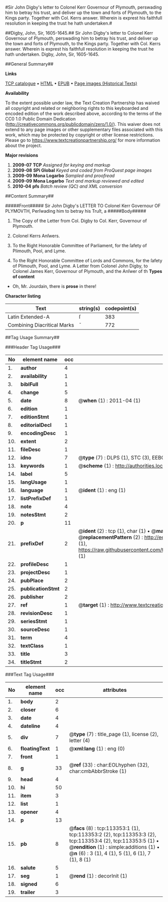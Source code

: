 #Sir John Digby's letter to Colonel Kerr Governour of Plymouth, perswading him to betray his trust, and deliver up the town and forts of Plymouth, to the Kings party. Together with Col. Kerrs answer. Wherein is exprest his faithfull resolution in keeping the trust he hath undertaken.#

##Digby, John, Sir, 1605-1645.##
Sir John Digby's letter to Colonel Kerr Governour of Plymouth, perswading him to betray his trust, and deliver up the town and forts of Plymouth, to the Kings party. Together with Col. Kerrs answer. Wherein is exprest his faithfull resolution in keeping the trust he hath undertaken.
Digby, John, Sir, 1605-1645.

##General Summary##

**Links**

[TCP catalogue](http://www.ota.ox.ac.uk/tcp/)  • 
[HTML](http://tei.it.ox.ac.uk/tcp/Texts-HTML/free/A81/A81462.html)  • 
[EPUB](http://tei.it.ox.ac.uk/tcp/Texts-EPUB/free/A81/A81462.epub) • 
[Page images (Historical Texts)](https://historicaltexts.jisc.ac.uk/eebo-99861224e)

**Availability**

To the extent possible under law, the Text Creation Partnership has waived all copyright and related or neighboring rights to this keyboarded and encoded edition of the work described above, according to the terms of the CC0 1.0 Public Domain Dedication (http://creativecommons.org/publicdomain/zero/1.0/). This waiver does not extend to any page images or other supplementary files associated with this work, which may be protected by copyright or other license restrictions. Please go to https://www.textcreationpartnership.org/ for more information about the project.

**Major revisions**

1. __2009-07__ __TCP__ *Assigned for keying and markup*
1. __2009-08__ __SPi Global__ *Keyed and coded from ProQuest page images*
1. __2009-09__ __Mona Logarbo__ *Sampled and proofread*
1. __2009-09__ __Mona Logarbo__ *Text and markup reviewed and edited*
1. __2010-04__ __pfs__ *Batch review (QC) and XML conversion*

##Content Summary##

#####Front#####
Sir John Digby's LETTER TO Colonel Kerr Governour OF PLYMOVTH, Perſwading him to betray his Truſt, a
#####Body#####

1. The Copy of the Letter from Col. Digby to Col. Kerr, Governour of Plymouth.

1. Colonel Kerrs Anſwers.

1. To the Right Honorable Committee of Parliament, for the ſafety of Plimouth, Pool, and Lyme.

1. To the Right Honorable Committee of Lords and Commons, for the ſafety of Plimouth, Pool, and Lyme.
A Letter from Colonel John Digby, to Colonel James Kerr, Governour of Plymouth, and the Anſwer of th
**Types of content**

  * Oh, Mr. Jourdain, there is **prose** in there!

**Character listing**


|Text|string(s)|codepoint(s)|
|---|---|---|
|Latin Extended-A|ſ|383|
|Combining             Diacritical Marks|̄|772|

##Tag Usage Summary##

###Header Tag Usage###

|No|element name|occ|attributes|
|---|---|---|---|
|1.|__author__|4||
|2.|__availability__|1||
|3.|__biblFull__|1||
|4.|__change__|5||
|5.|__date__|8| @__when__ (1) : 2011-04 (1)|
|6.|__edition__|1||
|7.|__editionStmt__|1||
|8.|__editorialDecl__|1||
|9.|__encodingDesc__|1||
|10.|__extent__|2||
|11.|__fileDesc__|1||
|12.|__idno__|7| @__type__ (7) : DLPS (1), STC (3), EEBO-CITATION (1), PROQUEST (1), VID (1)|
|13.|__keywords__|1| @__scheme__ (1) : http://authorities.loc.gov/ (1)|
|14.|__label__|5||
|15.|__langUsage__|1||
|16.|__language__|1| @__ident__ (1) : eng (1)|
|17.|__listPrefixDef__|1||
|18.|__note__|4||
|19.|__notesStmt__|2||
|20.|__p__|11||
|21.|__prefixDef__|2| @__ident__ (2) : tcp (1), char (1)  •  @__matchPattern__ (2) : ([0-9\-]+):([0-9IVX]+) (1), (.+) (1)  •  @__replacementPattern__ (2) : http://eebo.chadwyck.com/downloadtiff?vid=$1&page=$2 (1), https://raw.githubusercontent.com/textcreationpartnership/Texts/master/tcpchars.xml#$1 (1)|
|22.|__profileDesc__|1||
|23.|__projectDesc__|1||
|24.|__pubPlace__|2||
|25.|__publicationStmt__|2||
|26.|__publisher__|2||
|27.|__ref__|1| @__target__ (1) : http://www.textcreationpartnership.org/docs/. (1)|
|28.|__revisionDesc__|1||
|29.|__seriesStmt__|1||
|30.|__sourceDesc__|1||
|31.|__term__|4||
|32.|__textClass__|1||
|33.|__title__|3||
|34.|__titleStmt__|2||


###Text Tag Usage###

|No|element name|occ|attributes|
|---|---|---|---|
|1.|__body__|2||
|2.|__closer__|6||
|3.|__date__|4||
|4.|__dateline__|4||
|5.|__div__|7| @__type__ (7) : title_page (1), license (2), letter (4)|
|6.|__floatingText__|1| @__xml:lang__ (1) : eng (0)|
|7.|__front__|1||
|8.|__g__|33| @__ref__ (33) : char:EOLhyphen (32), char:cmbAbbrStroke (1)|
|9.|__head__|4||
|10.|__hi__|50||
|11.|__item__|3||
|12.|__list__|1||
|13.|__opener__|4||
|14.|__p__|13||
|15.|__pb__|8| @__facs__ (8) : tcp:113353:1 (1), tcp:113353:2 (2), tcp:113353:3 (2), tcp:113353:4 (2), tcp:113353:5 (1)  •  @__rendition__ (1) : simple:additions (1)  •  @__n__ (6) : 3 (1), 4 (1), 5 (1), 6 (1), 7 (1), 8 (1)|
|16.|__salute__|5||
|17.|__seg__|1| @__rend__ (1) : decorInit (1)|
|18.|__signed__|6||
|19.|__trailer__|3||
